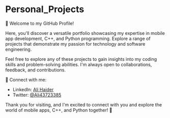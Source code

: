 # Personal_Projects
👋 Welcome to my GitHub Profile!

Here, you'll discover a versatile portfolio showcasing my expertise in mobile app development, C++, and Python programming. Explore a range of projects that demonstrate my passion for technology and software engineering.

Feel free to explore any of these projects to gain insights into my coding skills and problem-solving abilities. I'm always open to collaborations, feedback, and contributions.

🔗 Connect with me:
- LinkedIn: [Ali Haider](www.linkedin.com/in/ali-haider-artifical-intelligence)
- Twitter: [@Ali43723385](https://twitter.com/Ali43723385)

Thank you for visiting, and I'm excited to connect with you and explore the world of mobile apps, C++, and Python together! 🚀
